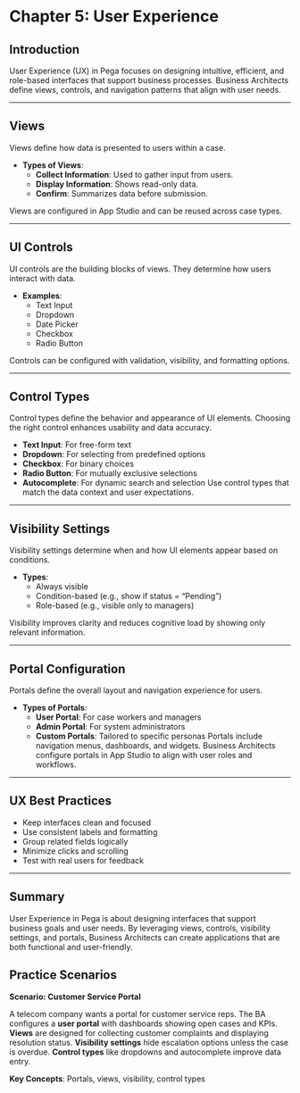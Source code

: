 # Chapter 5: User Experience

## Introduction
User Experience (UX) in Pega focuses on designing intuitive, efficient, and role-based interfaces that support business processes. Business Architects define views, controls, and navigation patterns that align with user needs.

---

## Views
Views define how data is presented to users within a case.

- **Types of Views**:
    - **Collect Information**: Used to gather input from users.
    - **Display Information**: Shows read-only data.
    - **Confirm**: Summarizes data before submission.

Views are configured in App Studio and can be reused across case types.

---

## UI Controls
UI controls are the building blocks of views. They determine how users interact with data.

- **Examples**:
    - Text Input
    - Dropdown
    - Date Picker
    - Checkbox
    - Radio Button

Controls can be configured with validation, visibility, and formatting options.

---

## Control Types

Control types define the behavior and appearance of UI elements. Choosing the right control enhances usability and data accuracy.

- **Text Input**: For free-form text
- **Dropdown**: For selecting from predefined options
- **Checkbox**: For binary choices
- **Radio Button**: For mutually exclusive selections
- **Autocomplete**: For dynamic search and selection
  Use control types that match the data context and user expectations.

---

## Visibility Settings

Visibility settings determine when and how UI elements appear based on conditions.

- **Types**:
    - Always visible
    - Condition-based (e.g., show if status = “Pending”)
    - Role-based (e.g., visible only to managers)

Visibility improves clarity and reduces cognitive load by showing only relevant information.

---

## Portal Configuration
Portals define the overall layout and navigation experience for users.

- **Types of Portals**:
    - **User Portal**: For case workers and managers
    - **Admin Portal**: For system administrators
    - **Custom Portals**: Tailored to specific personas
      Portals include navigation menus, dashboards, and widgets. Business Architects configure portals in App Studio to align with user roles and workflows.

---

## UX Best Practices
- Keep interfaces clean and focused
- Use consistent labels and formatting
- Group related fields logically
- Minimize clicks and scrolling
- Test with real users for feedback

---

## Summary
User Experience in Pega is about designing interfaces that support business goals and user needs. By leveraging views, controls, visibility settings, and portals, Business Architects can create applications that are both functional and user-friendly.

## Practice Scenarios

**Scenario: Customer Service Portal**

A telecom company wants a portal for customer service reps. The BA configures a **user portal** with dashboards showing open cases and KPIs. **Views** are designed for collecting customer complaints and displaying resolution status. **Visibility settings** hide escalation options unless the case is overdue. **Control types** like dropdowns and autocomplete improve data entry.

**Key Concepts**: Portals, views, visibility, control types
